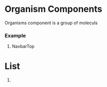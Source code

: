 # Organism Components
Organisms component is a group of moleculs

### Example
1. <navbar-top></navbar-top> NavbarTop

# List
1. 